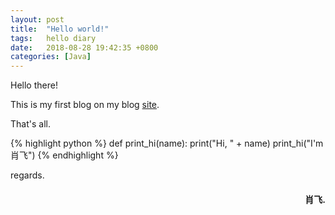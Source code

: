 ```yaml
---
layout: post
title:  "Hello world!"
tags:   hello diary
date:   2018-08-28 19:42:35 +0800
categories: [Java] 
---
```

Hello there!

This is my first blog on my blog [site](http://www.肖飞.wang/).

That's all.




{% highlight python %}
def print_hi(name):
   print("Hi, " + name)
print_hi("I'm 肖飞")
{% endhighlight %}

regards.
<h4 align = "right">肖飞.</h4>

